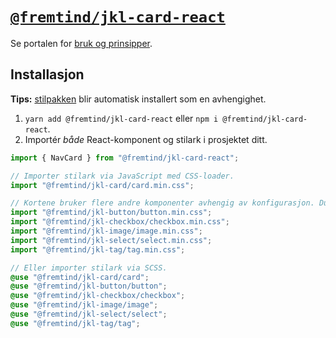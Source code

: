 # [`@fremtind/jkl-card-react`](https://jokul.fremtind.no/komponenter/card)

Se portalen for [bruk og prinsipper](https://jokul.fremtind.no/komponenter/card).

## Installasjon

**Tips:** [stilpakken](../card/) blir automatisk installert som en avhengighet.

1. `yarn add @fremtind/jkl-card-react` eller `npm i @fremtind/jkl-card-react`.
2. Importér _både_ React-komponent og stilark i prosjektet ditt.

```js
import { NavCard } from "@fremtind/jkl-card-react";

// Importer stilark via JavaScript med CSS-loader.
import "@fremtind/jkl-card/card.min.css";

// Kortene bruker flere andre komponenter avhengig av konfigurasjon. Du må også laste inn disse stilarkene.
import "@fremtind/jkl-button/button.min.css";
import "@fremtind/jkl-checkbox/checkbox.min.css";
import "@fremtind/jkl-image/image.min.css";
import "@fremtind/jkl-select/select.min.css";
import "@fremtind/jkl-tag/tag.min.css";
```

```scss
// Eller importer stilark via SCSS.
@use "@fremtind/jkl-card/card";
@use "@fremtind/jkl-button/button";
@use "@fremtind/jkl-checkbox/checkbox";
@use "@fremtind/jkl-image/image";
@use "@fremtind/jkl-select/select";
@use "@fremtind/jkl-tag/tag";
```
